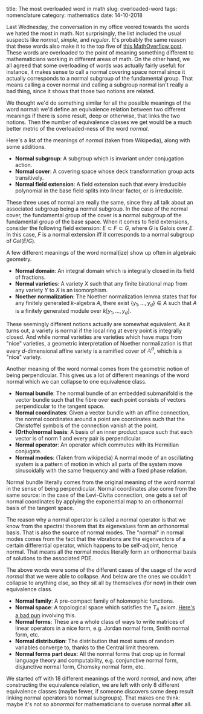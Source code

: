 title: The most overloaded word in math
slug: overloaded-word
tags: nomenclature
category: mathematics
date: 14-10-2018

Last Wednesday, the conversation in my office veered towards the words we hated the most in
math. Not surprisingly, the list included the usual suspects like *normal*, *simple*, and *regular*.
It's probably the same reason that these words also make it to the top five of [this MathOverflow
post](https://mathoverflow.net/questions/7389/what-are-the-most-overloaded-words-in-mathematics). These
words are overloaded to the point of meaning something different to mathematicians working in
different areas of math. On the other hand, we all agreed that some overloading of words was
actually fairly useful: for instance, it makes sense to call a normal covering space normal since it
actually corresponds to a normal subgroup of the fundamental group.  That means calling a cover
normal and calling a subgroup normal isn't really a bad thing, since it shows that those two notions
are related.

We thought we'd do something similar for all the possible meanings of the word normal: we'd define
an equivalence relation between two different meanings if there is some result, deep or otherwise,
that links the two notions. Then the number of equivalence classes we get would be a much better
metric of the overloaded-ness of the word *normal*.

Here's a list of the meanings of *normal* (taken from Wikipedia), along with some additions.

- **Normal subgroup**: A subgroup which is invariant under conjugation action.
- **Normal cover**: A covering space whose deck transformation group acts transitively.
- **Normal field extension**: A field extension such that every irreducible polynomial in the base
   field splits into linear factor, or is irreducible.

These three uses of normal are really the same, since they all talk about an associated subgroup
being a normal subgroup. In the case of the normal cover, the fundamental group of the cover is a
normal subgroup of the fundamental group of the base space. When it comes to field extensions,
consider the following field extension: $E \subset F \subset G$, where $G$ is Galois over $E$.  In
this case, $F$ is a normal extension iff it corresponds to a normal subgroup of $\mathrm{Gal}(E/G)$.

A few different meanings of the word normal(ize) show up often in algebraic geometry.

- **Normal domain**: An integral domain which is integrally closed in its field of fractions.
- **Normal varieties**: A variety $X$ such that any finite birational map from any variety $Y$ to
  $X$ is an isomorphism.
- **Noether normalization**: The Noether normalization lemma states that for any finitely generated
  $k$-algebra $A$, there exist $\{y_1, \ldots, y_d\} \in A$ such that $A$ is a finitely generated
  module over $k[y_1, \ldots, y_d]$.

These seemingly different notions actually are somewhat equivalent. As it turns out, a variety is
normal if the local ring at every point is integrally closed. And while normal varieties are
varieties which have maps from "nice" varieties, a geometric interpretation of Noether normalization
is that every $d$-dimensional affine variety is a ramified cover of $\mathbb{A}^d$, which is a "nice"
variety.

Another meaning of the word normal comes from the geometric notion of being perpendicular. This
gives us a lot of different meanings of the word normal which we can collapse to one equivalence
class.

- **Normal bundle**: The normal bundle of an embedded submanifold is the vector bundle such that the
  fibre over each point consists of vectors perpendicular to the tangent space.
- **Normal coordinates**: Given a vector bundle with an affine connection, the normal coordinates
  around a point are coordinates such that the Christoffel symbols of the connection vanish at the
  point.
- **(Ortho)normal basis**: A basis of an inner product space such that each vector is of norm $1$ and
  every pair is perpendicular.
- **Normal operator**: An operator which commutes with its Hermitian conjugate.
- **Normal modes**: (Taken from wikipedia) A normal mode of an oscillating system is a pattern of
  motion in which all parts of the system move sinusoidally with the same frequency and with a fixed
  phase relation.

Normal bundle literally comes from the original meaning of the word normal in the sense of being
perpendicular. Normal coordinates also come from the same source: in the case of the Levi-Civita
connection, one gets a set of normal coordinates by applying the exponential map to an orthonormal
basis of the tangent space.

The reason why a normal operator is called a normal operator is that we know from the spectral
theorem that its eigenvalues form an orthonormal basis. That is also the source of normal modes. The
"normal" in normal modes comes from the fact that the vibrations are the eigenvectors of a certain
differential operator, which happens to be self-adjoint, hence normal. That means all the normal
modes literally form an orthonormal basis of solutions to the associated PDE.

The above words were some of the different cases of the usage of the word *normal* that we were able
to collapse.  And below are the ones we couldn't collapse to anything else, so they sit all by
themselves (for now) in their own equivalence class.

- **Normal family**: A pre-compact family of holomorphic functions.
- **Normal space**: A topological space which satisfies the $T_4$ axiom. [Here's a bad pun](http://brownsharpie.courtneygibbons.org/comic/i-used-to-confuse-regular-and-normal/) involving this.
- **Normal forms**: These are a whole class of ways to write matrices of linear operators in a nice form,
  e.g. Jordan normal form, Smith normal form, etc.
- **Normal distribution**: The distribution that most sums of random variables converge to, thanks to the
  Central limit theorem.
- **Normal forms part deux**: All the normal forms that crop up in formal language theory and
  computability, e.g. conjunctive normal form, disjunctive normal form, Chomsky normal form, etc.

We started off with 18 different meanings of the word *normal*, and now, after constructing the
equivalence relation, we are left with only 8 different equivalence classes (maybe fewer, if someone
discovers some deep result linking normal operators to normal subgroups). That makes one think: maybe
it's not so ab*normal* for mathematicians to overuse normal after all.
